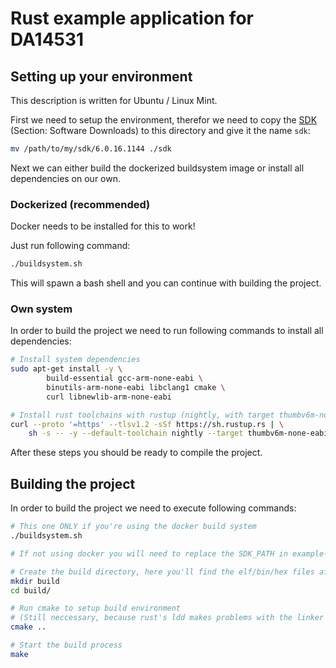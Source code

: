 # Rust example application for DA14531

## Setting up your environment

This description is written for Ubuntu / Linux Mint.

First we need to setup the environment, therefor we need to copy the [SDK](https://www.renesas.com/eu/en/products/interface-connectivity/wireless-communications/bluetooth-low-energy/da14531-smartbond-ultra-low-power-bluetooth-51-system-chip#design_development) (Section: Software Downloads) to this directory and give it the name `sdk`:

```bash
mv /path/to/my/sdk/6.0.16.1144 ./sdk
```

Next we can either build the dockerized buildsystem image or install all dependencies on our own.

### Dockerized (recommended)

Docker needs to be installed for this to work!

Just run following command:

```bash
./buildsystem.sh
```

This will spawn a bash shell and you can continue with building the project.

### Own system

In order to build the project we need to run following commands to install all dependencies:

```bash
# Install system dependencies
sudo apt-get install -y \
        build-essential gcc-arm-none-eabi \
        binutils-arm-none-eabi libclang1 cmake \
        curl libnewlib-arm-none-eabi

# Install rust toolchains with rustup (nightly, with target thumbv6m-none-eabi)
curl --proto '=https' --tlsv1.2 -sSf https://sh.rustup.rs | \
    sh -s -- -y --default-toolchain nightly --target thumbv6m-none-eabi
```

After these steps you should be ready to compile the project.


## Building the project

In order to build the project we need to execute following commands:
```bash
# This one ONLY if you're using the docker build system
./buildsystem.sh

# If not using docker you will need to replace the SDK_PATH in example-project/CMakeLists.txt with your own absolute path to the SDK!!

# Create the build directory, here you'll find the elf/bin/hex files after compilation
mkdir build
cd build/

# Run cmake to setup build environment
# (Still neccessary, because rust's ldd makes problems with the linker script, so we're using gcc's ld for linking)
cmake ..

# Start the build process
make

```